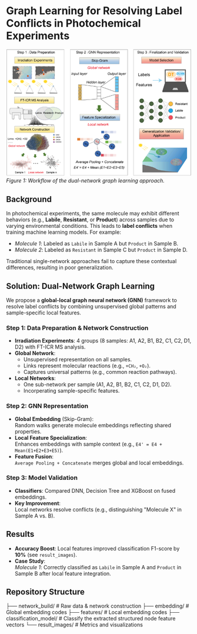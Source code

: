 # Graph Learning for Resolving Label Conflicts in Photochemical Experiments

![Methodology Overview](图学习.jpg)  
*Figure 1: Workflow of the dual-network graph learning approach.*

## Background
In photochemical experiments, the same molecule may exhibit different behaviors (e.g., **Labile**, **Resistant**, or **Product**) across samples due to varying environmental conditions. This leads to **label conflicts** when training machine learning models. For example:
- *Molecule 1*: Labeled as `Labile` in Sample A but `Product` in Sample B.
- *Molecule 2*: Labeled as `Resistant` in Sample C but `Product` in Sample D.

Traditional single-network approaches fail to capture these contextual differences, resulting in poor generalization.

## Solution: Dual-Network Graph Learning
We propose a **global-local graph neural network (GNN)** framework to resolve label conflicts by combining unsupervised global patterns and sample-specific local features.

### Step 1: Data Preparation & Network Construction
- **Irradiation Experiments**: 4 groups (8 samples: A1, A2, B1, B2, C1, C2, D1, D2) with FT-ICR MS analysis.
- **Global Network**: 
  - Unsupervised representation on all samples.
  - Links represent molecular reactions (e.g., `+CH₂`, `+O₂`).
  - Captures universal patterns (e.g., common reaction pathways).
- **Local Networks**: 
  - One sub-network per sample (A1, A2, B1, B2, C1, C2, D1, D2).
  - Incorperating sample-specific features.

### Step 2: GNN Representation
- **Global Embedding** (Skip-Gram):  
  Random walks generate molecule embeddings reflecting shared properties.
- **Local Feature Specialization**:  
  Enhances embeddings with sample context (e.g., `E4' = E4 + Mean(E1+E2+E3+E5)`).
- **Feature Fusion**:  
  `Average Pooling + Concatenate` merges global and local embeddings.

### Step 3: Model Validation
- **Classifiers**: Compared DNN, Decision Tree and XGBoost on fused embeddings.
- **Key Improvement**:  
  Local networks resolve conflicts (e.g., distinguishing "Molecule X" in Sample A vs. B).

## Results
- **Accuracy Boost**: Local features improved classification F1-score by **10%** (see `result_images`).
- **Case Study**:  
  *Molecule 1*: Correctly classified as `Labile` in Sample A and `Product` in Sample B after local feature integration.

## Repository Structure
├── network_build/ # Raw data & network construction
├── embedding/ # Global embedding codes
├── features/ # Local embedding codes
├── classification_model/ # Classify the extracted structured node feature vectors
└── result_images/ # Metrics and visualizations

